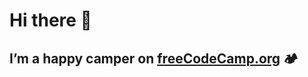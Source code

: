 # Hi there 👋

## I’m a happy camper on <a href="https://www.freecodecamp.org" target="_blank">freeCodeCamp.org</a> 🏕
